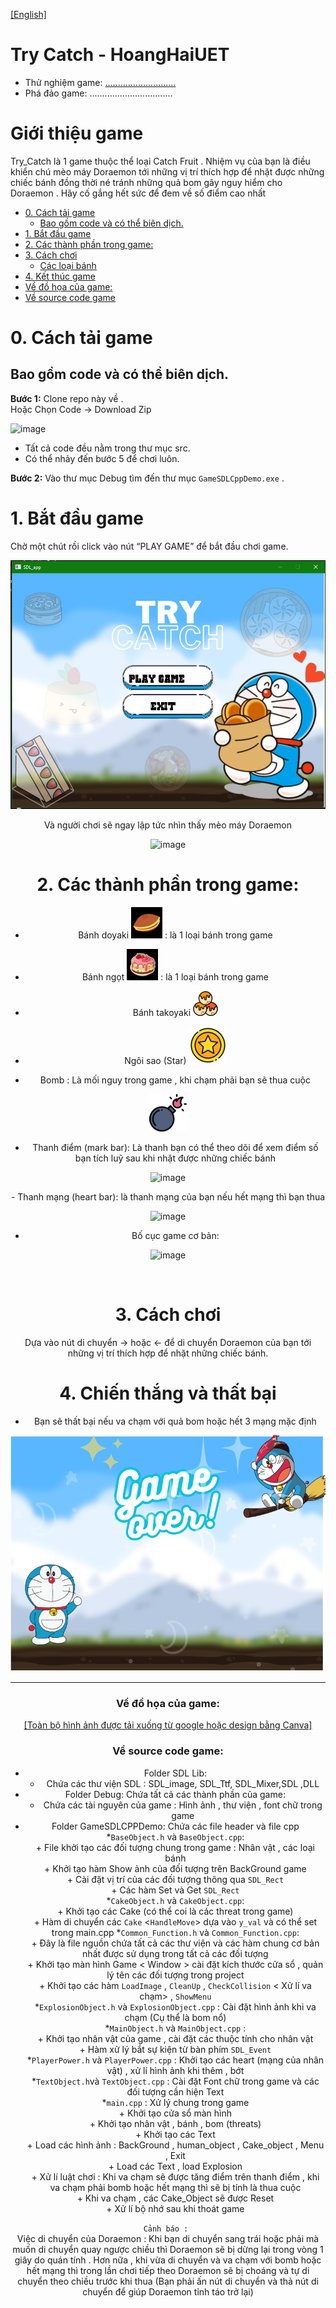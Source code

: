 [[English]](README_en.md)

# Try Catch - HoangHaiUET

- Thử nghiệm game: [............................](.......)
- Phá đảo game: .................................

# Giới thiệu game

Try_Catch là 1 game thuộc thể loại Catch Fruit . Nhiệm vụ của bạn là điều khiển chú mèo máy Doraemon tới những vị trí thích hợp để nhặt được những chiếc bánh đồng thời né tránh những quả bom gây nguy hiểm cho Doraemon . Hãy cố gắng hết sức để đem về số điểm cao nhất  

- [0. Cách tải game](#0-cách-tải-game)
    * [ Bao gồm code và có thể biên dịch.](#bao-gồm-code-và-có-thể-biên-dịch)
- [1. Bắt đầu game](#1bắt-đầu-game)
- [2. Các thành phần trong game:](#2-các-thành-phần-trong-game)
- [3. Cách chơi](#3-cách-chơi)
    * [ Các loại bánh](#các-loại-bánh)
- [4. Kết thúc game](#4-kết-thúc-game)
- [Về đồ họa của game:](#về-đồ-họa-của-game)
- [Về source code game](#về-source-code-game)

# 0. Cách tải game

## Bao gồm code và có thể biên dịch.

**Bước 1:** Clone repo này về . <br/>
Hoặc Chọn Code -> Download Zip 

![image](resources/preview/download.jpg)

- Tất cả code đều nằm trong thư mục src.<br/>
- Có thể nhảy đến bước 5 để chơi luôn.

**Bước 2:** Vào thư mục Debug tìm đến thư mục `GameSDLCppDemo.exe` .<br/>


# 1. Bắt đầu game

Chờ một chút rồi click vào nút “PLAY GAME” để bắt đầu chơi game.
<div style="text-align: center;">

![ezgif com-video-to-gif](resources/preview/loading.jpg)




Và người chơi sẽ ngay lập tức nhìn thấy mèo máy Doraemon 
<div style="text-align: center;">

![image](resources/preview/menu.jpg)

</div>

# 2. Các thành phần trong game:

-    Bánh doyaki ![image](resources/preview/doyaki.png)
     : là 1 loại bánh trong game

-    Bánh ngọt ![image](resources/preview/cake.png)
     : là 1 loại bánh trong game

-   Bánh takoyaki ![image](resources/preview/takoyaki.png)

-  Ngôi sao (Star) ![image](resources/preview/star.png)
<div style="text-align: center;">


- Bomb : Là mối nguy trong game , khi chạm phải bạn sẽ thua cuộc

<div style="text-align: center;">

![image](resources/preview/bom.png)
</div>

- Thanh điểm (mark bar): Là thanh bạn có thể theo dõi để xem điểm số bạn tích luỹ sau khi nhặt được những chiếc bánh

<div style="text-align: center;">

![image](resources/preview/mark_bar.png)
</div>
- Thanh mạng (heart bar): là thanh mạng của bạn nếu hết mạng thì bạn thua
<div style="text-align: center;">

![image](resources/preview/heart_bar.png)
</div>

- Bố cục game cơ bản:

<div style="text-align: center;">

![image](resources/preview/first_game.png)
</div>

 

# 3. Cách chơi

Dựa vào nút di chuyển -> hoặc <- để di chuyển Doraemon của bạn tới những vị trí thích hợp để nhặt những chiếc bánh.<br/>

# 4. Chiến thắng và thất bại

- Bạn sẽ thất bại nếu va chạm với quả bom hoặc hết 3 mạng mặc định

<div style="text-align: center;">

![image](resources/preview/bkexit.png)
</div>

---

### Về đồ họa của game:

[[Toàn bộ hình ảnh được tải xuống từ google hoặc design bằng Canva]](about_graphics.md)

### Về source code game:

- Folder SDL Lib:<br/>
    * Chứa các thư viện SDL : SDL_image, SDL_Ttf, SDL_Mixer,SDL ,DLL<br/>
- Folder Debug: Chứa tất cả các thành phần của game:<br/>
    * Chứa các tài nguyên của game : Hình ảnh , thư viện , font chữ trong game <br/>
- Folder GameSDLCPPDemo: Chứa các file header và file cpp <br/>
    *`BaseObject.h` và `BaseObject.cpp`:<br/>
        + File khởi tạo các đối tượng chung trong game : Nhân vật , các loại bánh <br/>
        + Khởi tạo hàm Show ảnh của đối tượng trên BackGround game <br/>
        + Cài đặt vị trí của các đối tượng thông qua `SDL_Rect` <br/>
        + Các hàm Set và Get `SDL_Rect` <br/>
    *`CakeObject.h` và `CakeObject.cpp`: <br/>
        + Khởi tạo các Cake (có thể coi là các threat trong game)<br/>
        + Hàm di chuyển các `Cake` <`HandleMove`> dựa vào `y_val` và có thể set trong main.cpp 
    *`Common_Function.h` và `Common_Function.cpp`:<br/>
        + Đây là file nguồn chứa tất cả các thư viện và các hàm chung cơ bản nhất được sử dụng trong tất cả các đối tượng <br/>
        + Khởi tạo màn hình Game < Window > cài đặt kích thước cửa sổ , quản lý tên các đối tượng trong project<br/>
        + Khởi tạo các hàm `LoadImage` , `CleanUp` , `CheckCollision` < Xử lí va chạm> , `ShowMenu`<br/>
    *`ExplosionObject.h` và  `ExplosionObject.cpp` : Cài đặt hình ảnh khi va chạm (Cụ thể là bom nổ) <br/>
    *`MainObject.h` và `MainObject.cpp` : <br/>
        + Khởi tạo nhân vật của game , cài đặt các thuộc tính cho nhân vật <br/>
        + Hàm xử lý bắt sự kiện từ bàn phím `SDL_Event`<br/>
    *`PlayerPower.h` và `PlayerPower.cpp` : Khởi tạo các heart (mạng của nhân vật) , xử lí hình ảnh khi thêm , bớt<br/>
    *`TextObject.h`và `TextObject.cpp` : Cài đặt Font chữ trong game và các đối tượng cần hiện Text<br/>
    *`main.cpp` : Xử lý chung trong game<br/>
        + Khởi tạo cửa sổ màn hình <br/>
        + Khởi tạo nhân vật , bánh , bom (threats) <br/>
        + Khởi tạo các Text<br/>
        + Load các hình ảnh : BackGround , human_object , Cake_object , Menu , Exit<br/> 
        + Load các Text , load Explosion <br/>
        + Xử lí luật chơi : Khi va chạm sẽ được tăng điểm trên thanh điểm , khi va chạm phải bomb hoặc hết mạng thì sẽ bị tính là thua cuộc <br/>
        + Khi va chạm , các Cake_Object sẽ được Reset <br/>
        + Xử lí bộ nhớ sau khi thoát game <br/>

`Cảnh báo : `<br/>
Việc di chuyển của Doraemon : Khi bạn di chuyển sang trái hoặc phải mà muốn di chuyển quay ngược chiều thì Doraemon sẽ bị dừng lại trong vòng 1 giây do quán tính . Hơn nữa , khi vừa di chuyển và va chạm với bomb hoặc hết mạng thì trong lần chơi tiếp theo Doraemon sẽ bị choáng và tự di chuyển theo chiều trước khi thua (Bạn phải ấn nút di chuyển và thả nút di chuyển để giúp Doraemon tỉnh táo trở lại)